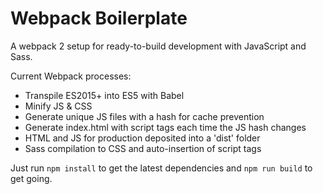 # Webpack Boilerplate
A webpack 2 setup for ready-to-build development with JavaScript and Sass.

Current Webpack processes:
- Transpile ES2015+ into ES5 with Babel
- Minify JS & CSS
- Generate unique JS files with a hash for cache prevention
- Generate index.html with script tags each time the JS hash changes
- HTML and JS for production deposited into a 'dist' folder
- Sass compilation to CSS and auto-insertion of script tags

Just run ```npm install``` to get the latest dependencies and ```npm run build``` to get going.